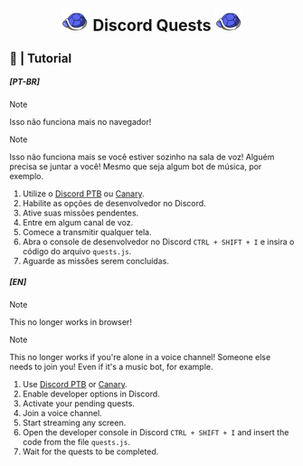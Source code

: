 <h1 align="center"><img src="./assets/logo.gif" width="50px"> Discord Quests <img src="./assets/logo.gif" width="50px"></h1>

## 📝 | Tutorial

##### [PT-BR]

> [!NOTE]
> Isso não funciona mais no navegador!

> [!NOTE]
> Isso não funciona mais se você estiver sozinho na sala de voz! Alguém precisa se juntar a você! Mesmo que seja algum bot de música, por exemplo.

1. Utilize o [Discord PTB](https://ptb.discord.com/) ou [Canary](https://canary.discord.com/).
2. Habilite as opções de desenvolvedor no Discord.
3. Ative suas missões pendentes.
4. Entre em algum canal de voz.
5. Comece a transmitir qualquer tela.
6. Abra o console de desenvolvedor no Discord `CTRL + SHIFT + I` e insira o código do arquivo `quests.js`.
7. Aguarde as missões serem concluídas.

##### [EN]

> [!NOTE]
> This no longer works in browser!

> [!NOTE]
> This no longer works if you're alone in a voice channel! Someone else needs to join you! Even if it's a music bot, for example.

1. Use [Discord PTB](https://ptb.discord.com/) or [Canary](https://canary.discord.com/).
2. Enable developer options in Discord.
3. Activate your pending quests.
4. Join a voice channel.
5. Start streaming any screen.
6. Open the developer console in Discord `CTRL + SHIFT + I` and insert the code from the file `quests.js`.
7. Wait for the quests to be completed.
